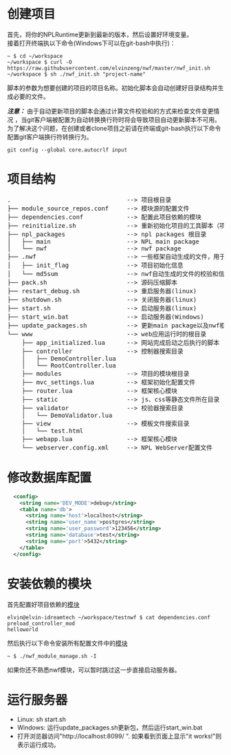 # 创建项目
首先，将你的NPLRuntime更新到最新的版本，然后设置好环境变量。  
接着打开终端执以下命令(Windows下可以在git-bash中执行)：
```shell
~ $ cd ~/workspace
~/workspace $ curl -O https://raw.githubusercontent.com/elvinzeng/nwf/master/nwf_init.sh
~/workspace $ sh ./nwf_init.sh "project-name"  
```

脚本的参数为想要创建的项目的项目名称。初始化脚本会自动创建好目录结构并生成必要的文件。

***注意：***
由于自动更新项目的脚本会通过计算文件校验和的方式来检查文件变更情况
，当git客户端被配置为自动转换换行符时将会导致项目自动更新脚本不可用。
为了解决这个问题，在创建或者clone项目之前请在终端或git-bash执行以下命令配置git客户端换行符转换行为。  
```shell
git config --global core.autocrlf input
```

# 项目结构
<pre>
.                                --> 项目根目录
├── module_source_repos.conf     --> 模块源的配置文件
├── dependencies.conf            --> 配置此项目依赖的模块
├── reinitialize.sh              --> 重新初始化项目的工具脚本（项目小组其他成员clone了项目之后可以运行这个脚本初始化所有git子模块）
├── npl_packages                 --> npl packages 根目录
│   ├── main                     --> NPL main package
│   └── nwf                      --> nwf package
├── .nwf                         --> 一些框架自动生成的文件，用于保存框架的内部数据。
│   ├── init_flag                --> 项目初始化信息
│   └── md5sum                   --> nwf自动生成的文件的校验和信息
├── pack.sh                      --> 源码压缩脚本
├── restart_debug.sh             --> 重启服务器(linux)
├── shutdown.sh                  --> 关闭服务器(linux)
├── start.sh                     --> 启动服务器(linux)
├── start_win.bat                --> 启动服务器(Windows)
├── update_packages.sh           --> 更新main package以及nwf框架的包(linux and Windows)
└── www                          --> web应用运行时的根目录
    ├── app_initialized.lua      --> 网站完成启动之后执行的脚本
    ├── controller               --> 控制器搜索目录
    │   ├── DemoController.lua
    │   └── RootController.lua
    ├── modules                  --> 项目的模块根目录
    ├── mvc_settings.lua         --> 框架初始化配置文件
    ├── router.lua               --> 框架核心模块
    ├── static                   --> js、css等静态文件所在目录
    ├── validator                --> 校验器搜索目录
    │   └── DemoValidator.lua
    ├── view                     --> 模板文件搜索目录
    │   └── test.html
    ├── webapp.lua               --> 框架核心模块
    └── webserver.config.xml     --> NPL WebServer配置文件
</pre>

# 修改数据库配置
```xml
  <config>
    <string name='DEV_MODE'>debug</string>
    <table name='db'>
      <string name='host'>localhost</string>
      <string name='user_name'>postgres</string>
      <string name='user_password'>123456</string>
      <string name='database'>test</string>
      <string name='port'>5432</string>
    </table>
  </config>

```

# 安装依赖的模块

首先配置好项目依赖的[模块](https://github.com/elvinzeng/nwf/blob/master/doc/zh-hans/nwf-module.md)

```shell
elvin@elvin-idreamtech ~/workspace/testnwf $ cat dependencies.conf 
preload_controller_mod
helloworld
```

然后执行以下命令安装所有配置文件中的[模块](https://github.com/elvinzeng/nwf/blob/master/doc/zh-hans/nwf-module.md)

```shell
~ $ ./nwf_module_manage.sh -I
```

如果你还不熟悉nwf模块，可以暂时跳过这一步直接启动服务器。

# 运行服务器
* Linux: sh start.sh
* Windows: 运行update_packages.sh更新包，然后运行start_win.bat
* 打开浏览器访问"http://localhost:8099/ ". 如果看到页面上显示"it works!"则表示运行成功。
